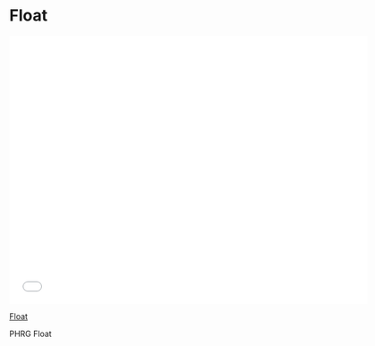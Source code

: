 # Float

<iframe width="640" height="480" src="//www.youtube.com/embed/bNQti43a3YI?rel=0&modestbranding=1" frameborder="0" allowfullscreen></iframe><p><a href="https://www.youtube.com/watch?v=bNQti43a3YI">Float</a></p>

<p data-visibility='hidden'>PHRG Float</p>